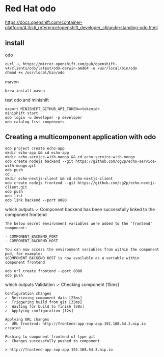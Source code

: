 # Red Hat odo

https://docs.openshift.com/container-platform/4.3/cli_reference/openshift_developer_cli/understanding-odo.html 

## install
odo
```
curl -L https://mirror.openshift.com/pub/openshift-v4/clients/odo/latest/odo-darwin-amd64 -o /usr/local/bin/odo
chmod +x /usr/local/bin/odo
```

maven
```
brew install maven
```

test odo and minishift
```
export MINISHIFT_GITHUB_API_TOKEN=<tokenid>
minishift start
odo login -u developer -p developer
odo catalog list components
```

## Creating a multicomponent application with odo

```
odo project create echo-app
mkdir echo-app && cd echo-app
mkdir echo-service-with-mongo && cd echo-service-with-mongo
odo create nodejs backend --git https://github.com/cg2p/echo-service-with-mongo.git
odo push
cd ..
mkdir echo-nextjs-client && cd echo-nextjs-client
odo create nodejs frontend --git https://github.com/cg2p/echo-nextjs-client.git
odo push
odo list
odo link backend --port 8080
```
which outputs
    ✓  Component backend has been successfully linked to the component frontend

    The below secret environment variables were added to the 'frontend' component:

    · COMPONENT_BACKEND_PORT
    · COMPONENT_BACKEND_HOST

    You can now access the environment variables from within the component pod, for example:
    $COMPONENT_BACKEND_HOST is now available as a variable within component frontend

```
odo url create frontend --port 8080
odo push
```
which outputs
    Validation
    ✓  Checking component [15ms]

    Configuration changes
    ✓  Retrieving component data [25ms]
    ✓  Triggering build from git [35ms]
    ✓  Waiting for build to finish [50s]
    ✓  Applying configuration [12s]

    Applying URL changes
    ✓  URL frontend: http://frontend-app-swp-app.192.168.64.3.nip.io created

    Pushing to component frontend of type git
    ✓  Changes successfully pushed to component

 ```
 > http://frontend-app-swp-app.192.168.64.3.nip.io

 ```